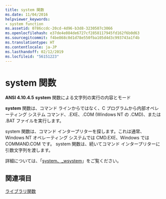 ```yaml
---
title: system 関数
ms.date: 11/04/2016
helpviewer_keywords:
- system function
ms.assetid: 0786ccdc-20cd-4d96-b3d8-3230507c3066
ms.openlocfilehash: e37de4e084de6727cf2858117945fd162f6b0d63
ms.sourcegitcommit: f4be868c0d1d78e550fba105d4d3c993743a1f4b
ms.translationtype: HT
ms.contentlocale: ja-JP
ms.lasthandoff: 02/12/2019
ms.locfileid: "56151223"
---
```

# <a name="system-function"></a>system 関数

**ANSI 4.10.4.5** **system** 関数による文字列の実行の内容とモード

**system** 関数は、コマンド ラインからではなく、C プログラムから内部オペレーティング システム コマンド、.EXE、.COM (Windows NT の .CMD)、または .BAT ファイルを実行します。

system 関数は、コマンド インタープリターを探します。これは通常、Windows NT オペレーティング システムでは CMD.EXE、Windows では COMMAND.COM です。 system 関数は、続いてコマンド インタープリターに引数文字列を渡します。

詳細については、「[system、_wsystem](../c-runtime-library/reference/system-wsystem.md)」をご覧ください。

## <a name="see-also"></a>関連項目

[ライブラリ関数](../c-language/library-functions.md)
